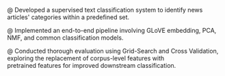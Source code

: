 @ Developed a supervised text classification system to identify news articles' categories within a predefined set.

@ Implemented an end-to-end pipeline involving GLoVE embedding, PCA, NMF, and common classification models.

@ Conducted thorough evaluation using Grid-Search and Cross Validation, exploring the replacement of corpus-level features with  
  pretrained features for improved downstream classification.
